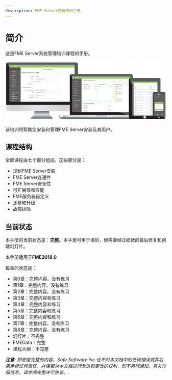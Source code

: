 ```yaml
---
description: FME Server管理培训手册
---
```


# 简介

这是FME Server系统管理培训课程的手册。

![](.gitbook/assets/0.000.serverhomescreen.png)

该培训将帮助您安装和管理FME Server安装及其用户。

## 课程结构

全部课程由七个部分组成。这些部分是：

* 规划FME Server安装
* FME Server连通性
* FME Server安全性
* 可扩展性和性能
* FME服务器自定义
* 迁移和升级
* 故障排除

## 当前状态

本手册的当前状态是：**完整**。本手册可用于培训，但需要经过细微的最后修复和创建幻灯片。

本手册适用于**FME2018.0**

每章的状态是：

* 第0章：完整内容。没有练习
* 第1章：完整内容。没有练习
* 第2章：完整内容。没有练习
* 第3章：完整内容和练习
* 第4章：完整内容和练习
* 第5章：完整内容和练习
* 第6章：完整内容和练习
* 第7章：完整内容。没有练习
* 第8章：完整内容。没有练习
* 幻灯片：不完整
* FMEData：完整
* 课程大纲：不完整

_**注意:**_ _即使是完整的内容，Safe Software Inc.也不对本文档中的任何错误或其后果承担任何责任，并保留对本文档进行改进和更改的权利，恕不另行通知。有关详细信息，请参阅完整许可协议。._

